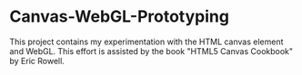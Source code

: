 # Canvas-WebGL-Prototyping
This project contains my experimentation with the HTML canvas element and WebGL. This effort is assisted by the book "HTML5 Canvas Cookbook" by Eric Rowell.
